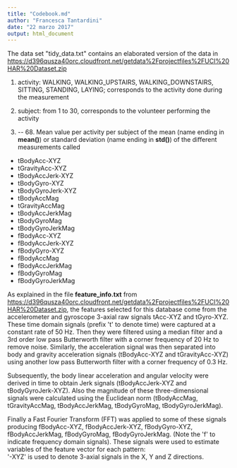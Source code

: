 ```yaml
---
title: "Codebook.md"
author: "Francesca Tantardini"
date: "22 marzo 2017"
output: html_document
---
```

The data set "tidy_data.txt" contains an elaborated version of the data in  <https://d396qusza40orc.cloudfront.net/getdata%2Fprojectfiles%2FUCI%20HAR%20Dataset.zip> 


1. activity: WALKING, WALKING_UPSTAIRS, WALKING_DOWNSTAIRS, SITTING, STANDING, LAYING; corresponds to the activity done during the measurement

2. subject: from 1 to 30, corresponds to the volunteer performing the activity

3. -- 68. Mean value per activity per subject of the mean (name ending in **mean()**) or standard deviation (name ending in **std()**) of the different measurements called 
* tBodyAcc-XYZ
* tGravityAcc-XYZ
* tBodyAccJerk-XYZ
* tBodyGyro-XYZ
* tBodyGyroJerk-XYZ
* tBodyAccMag
* tGravityAccMag
* tBodyAccJerkMag
* tBodyGyroMag
* tBodyGyroJerkMag
* fBodyAcc-XYZ
* fBodyAccJerk-XYZ
* fBodyGyro-XYZ
* fBodyAccMag
* fBodyAccJerkMag
* fBodyGyroMag
* fBodyGyroJerkMag

As explained in the file **feature_info.txt** from <https://d396qusza40orc.cloudfront.net/getdata%2Fprojectfiles%2FUCI%20HAR%20Dataset.zip>, 
the features selected for this database come from the accelerometer and gyroscope 3-axial raw signals tAcc-XYZ and tGyro-XYZ. These time domain signals (prefix 't' to denote time) were captured at a constant rate of 50 Hz. Then they were filtered using a median filter and a 3rd order low pass Butterworth filter with a corner frequency of 20 Hz to remove noise. Similarly, the acceleration signal was then separated into body and gravity acceleration signals (tBodyAcc-XYZ and tGravityAcc-XYZ) using another low pass Butterworth filter with a corner frequency of 0.3 Hz. 

Subsequently, the body linear acceleration and angular velocity were derived in time to obtain Jerk signals (tBodyAccJerk-XYZ and tBodyGyroJerk-XYZ). Also the magnitude of these three-dimensional signals were calculated using the Euclidean norm (tBodyAccMag, tGravityAccMag, tBodyAccJerkMag, tBodyGyroMag, tBodyGyroJerkMag). 

Finally a Fast Fourier Transform (FFT) was applied to some of these signals producing fBodyAcc-XYZ, fBodyAccJerk-XYZ, fBodyGyro-XYZ, fBodyAccJerkMag, fBodyGyroMag, fBodyGyroJerkMag. (Note the 'f' to indicate frequency domain signals). 
These signals were used to estimate variables of the feature vector for each pattern:  
'-XYZ' is used to denote 3-axial signals in the X, Y and Z directions.
